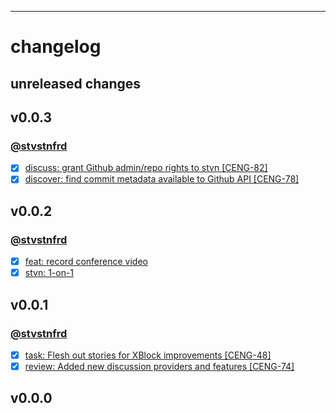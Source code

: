 ---
# changelog

## unreleased changes

## v0.0.3

### [@stvstnfrd](https://github.com/stvstnfrd/openedx-meta/issues/assigned/stvstnfrd)

- [x] [discuss: grant Github admin/repo rights to stvn [CENG-82]](https://github.com/stvstnfrd/openedx-meta/issues/142)
- [x] [discover: find commit metadata available to Github API [CENG-78]](https://github.com/stvstnfrd/openedx-meta/issues/140)

## v0.0.2

### [@stvstnfrd](https://github.com/stvstnfrd/openedx-meta/issues/assigned/stvstnfrd)

- [x] [feat: record conference video](https://github.com/stvstnfrd/openedx-meta/projects/3#card-60951398)
- [x] [stvn: 1-on-1](https://github.com/stvstnfrd/openedx-meta/projects/3#card-60993251)

## v0.0.1

### [@stvstnfrd](https://github.com/stvstnfrd/openedx-meta/issues/assigned/stvstnfrd)

- [x] [task: Flesh out stories for XBlock improvements [CENG-48]](https://github.com/stvstnfrd/openedx-meta/issues/122)
- [x] [review: Added new discussion providers and features [CENG-74]](https://github.com/stvstnfrd/openedx-meta/issues/119)

## v0.0.0


